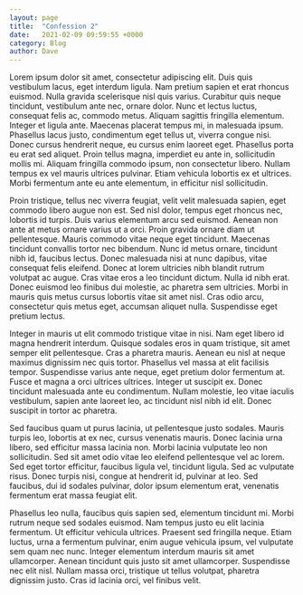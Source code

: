 ```yaml
---
layout: page
title:  "Confession 2"
date:   2021-02-09 09:59:55 +0000
category: Blog
author: Dave
---
```

Lorem ipsum dolor sit amet, consectetur adipiscing elit. Duis quis vestibulum lacus, eget interdum ligula. Nam pretium sapien et erat rhoncus euismod. Nulla gravida scelerisque nisl quis varius. Curabitur quis neque tincidunt, vestibulum ante nec, ornare dolor. Nunc et lectus luctus, consequat felis ac, commodo metus. Aliquam sagittis fringilla elementum. Integer et ligula ante. Maecenas placerat tempus mi, in malesuada ipsum. Phasellus lacus justo, condimentum eget tellus ut, viverra congue nisi. Donec cursus hendrerit neque, eu cursus enim laoreet eget. Phasellus porta eu erat sed aliquet. Proin tellus magna, imperdiet eu ante in, sollicitudin mollis mi. Aliquam fringilla commodo ipsum, non consectetur libero. Nullam tempus ex vel mauris ultrices pulvinar. Etiam vehicula lobortis ex et ultrices. Morbi fermentum ante eu ante elementum, in efficitur nisl sollicitudin.

Proin tristique, tellus nec viverra feugiat, velit velit malesuada sapien, eget commodo libero augue non est. Sed nisl dolor, tempus eget rhoncus nec, lobortis id turpis. Duis varius elementum arcu sed euismod. Aenean non ante at metus ornare varius ut a orci. Proin gravida ornare diam ut pellentesque. Mauris commodo vitae neque eget tincidunt. Maecenas tincidunt convallis tortor nec bibendum. Nunc id metus ornare, tincidunt nibh id, faucibus lectus. Donec malesuada nisi at nunc dapibus, vitae consequat felis eleifend. Donec at lorem ultricies nibh blandit rutrum volutpat ac augue. Cras vitae eros a leo tincidunt dictum. Nulla id nibh erat. Donec euismod leo finibus dui molestie, ac pharetra sem ultricies. Morbi in mauris quis metus cursus lobortis vitae sit amet nisl. Cras odio arcu, consectetur quis metus eget, accumsan aliquet nulla. Suspendisse eget pretium lectus.

Integer in mauris ut elit commodo tristique vitae in nisi. Nam eget libero id magna hendrerit interdum. Quisque sodales eros in quam tristique, sit amet semper elit pellentesque. Cras a pharetra mauris. Aenean eu nisl at neque maximus dignissim nec quis tortor. Phasellus vel massa at elit facilisis tempor. Suspendisse varius ante neque, eget pretium dolor fermentum at. Fusce et magna a orci ultrices ultrices. Integer ut suscipit ex. Donec tincidunt malesuada ante eu condimentum. Nullam molestie, leo vitae iaculis vestibulum, sapien ante laoreet leo, ac tincidunt nisl nibh id elit. Donec suscipit in tortor ac pharetra.

Sed faucibus quam ut purus lacinia, ut pellentesque justo sodales. Mauris turpis leo, lobortis at ex nec, cursus venenatis mauris. Donec lacinia urna libero, sed efficitur massa lacinia non. Morbi lacinia vulputate leo non sollicitudin. Sed sit amet odio vitae leo eleifend pellentesque vel ac lorem. Sed eget tortor efficitur, faucibus ligula vel, tincidunt ligula. Sed ac vulputate risus. Donec turpis nisi, congue at hendrerit id, pulvinar at leo. Sed faucibus, dui id sodales pulvinar, dolor ipsum elementum erat, venenatis fermentum erat massa feugiat elit.

Phasellus leo nulla, faucibus quis sapien sed, elementum tincidunt mi. Morbi rutrum neque sed sodales euismod. Nam tempus justo eu elit lacinia fermentum. Ut efficitur vehicula ultrices. Praesent sed fringilla neque. Etiam luctus, urna a fermentum pulvinar, enim augue vehicula ipsum, vel vulputate sem quam nec nunc. Integer elementum interdum mauris sit amet ullamcorper. Aenean tincidunt quis justo sit amet ullamcorper. Suspendisse nec elit nisl. Nullam massa orci, tristique ut tellus volutpat, pharetra dignissim justo. Cras id lacinia orci, vel finibus velit.